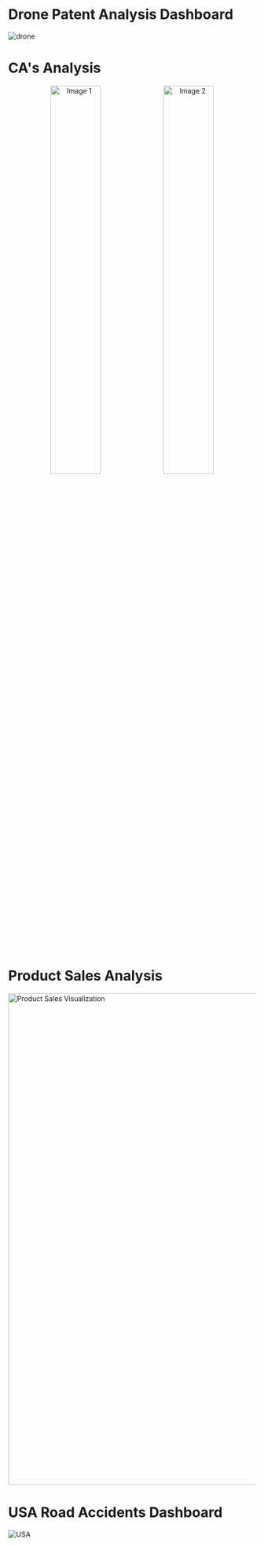# Drone Patent Analysis Dashboard

![drone](https://github.com/ZAHIRA201/Power-BI-Dashboards/assets/120922044/a2593ddf-3354-4300-af14-90c357eb4938)

# CA's Analysis

<p align="center">
  <img src="https://github.com/user-attachments/assets/ca701d13-2d4f-45c2-bfb6-ef551417f19d" alt="Image 1" width="45%">
  <img src="https://github.com/user-attachments/assets/d74d055d-f826-49d9-9cfd-281d20365a86" alt="Image 2" width="45%">
</p>

# Product Sales Analysis
<img width="1000" alt="Product Sales Visualization" src="https://github.com/user-attachments/assets/1021f9e6-49c7-465b-bde5-75bcb377e055">

# USA Road Accidents Dashboard

![USA](https://github.com/ZAHIRA201/Power-BI-Dashboards/assets/120922044/bd8afc2c-94b9-4337-a857-de33a11ec299)
